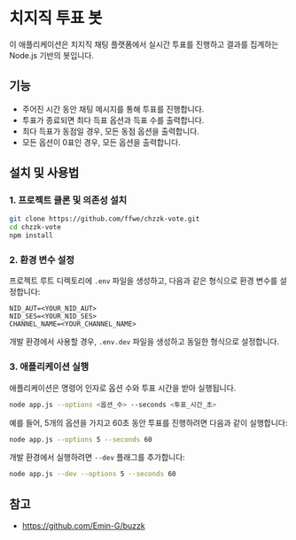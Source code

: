 # 치지직 투표 봇

이 애플리케이션은 치지직 채팅 플랫폼에서 실시간 투표를 진행하고 결과를 집계하는 Node.js 기반의 봇입니다.

## 기능

- 주어진 시간 동안 채팅 메시지를 통해 투표를 진행합니다.
- 투표가 종료되면 최다 득표 옵션과 득표 수를 출력합니다.
- 최다 득표가 동점일 경우, 모든 동점 옵션을 출력합니다.
- 모든 옵션이 0표인 경우, 모든 옵션을 출력합니다.

## 설치 및 사용법

### 1. 프로젝트 클론 및 의존성 설치

```bash
git clone https://github.com/ffwe/chzzk-vote.git
cd chzzk-vote
npm install
```

### 2. 환경 변수 설정

프로젝트 루트 디렉토리에 `.env` 파일을 생성하고, 다음과 같은 형식으로 환경 변수를 설정합니다:

```
NID_AUT=<YOUR_NID_AUT>
NID_SES=<YOUR_NID_SES>
CHANNEL_NAME=<YOUR_CHANNEL_NAME>
```

개발 환경에서 사용할 경우, `.env.dev` 파일을 생성하고 동일한 형식으로 설정합니다.

### 3. 애플리케이션 실행

애플리케이션은 명령어 인자로 옵션 수와 투표 시간을 받아 실행됩니다.

```bash
node app.js --options <옵션_수> --seconds <투표_시간_초>
```

예를 들어, 5개의 옵션을 가지고 60초 동안 투표를 진행하려면 다음과 같이 실행합니다:

```bash
node app.js --options 5 --seconds 60
```

개발 환경에서 실행하려면 `--dev` 플래그를 추가합니다:

```bash
node app.js --dev --options 5 --seconds 60
```

## 참고
- https://github.com/Emin-G/buzzk
